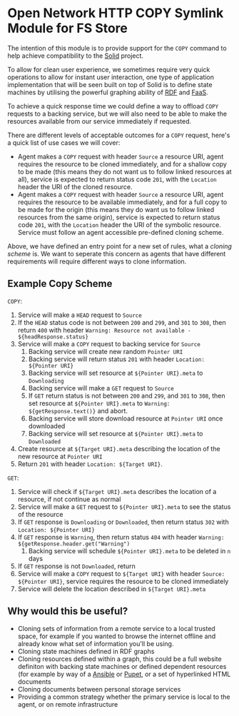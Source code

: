 # Open Network HTTP COPY Symlink Module for FS Store

The intention of this module is to provide support for the `COPY` command to help achieve compatibility to the [Solid](https://solid.mit.edu/) project. 

To allow for clean user experience, we sometimes require very quick operations to allow for instant user interaction, one type of application implementation that will be seen built on top of Solid is to define state machines by utilising the powerful graphing ability of [RDF](https://github.com/solid/solid-spec/blob/master/content-representation.md) and [FaaS](https://www.openfaas.com/). 

To achieve a quick response time we could define a way to offload `COPY` requests to a backing service, but we will also need to be able to make the resources available from our service immediately if requested.

There are different levels of acceptable outcomes for a `COPY` request, here's a quick list of use cases we will cover:

- Agent makes a `COPY` request with header `Source` a resource URI, agent requires the resource to be cloned immediately, and for a shallow copy to be made (this means they do not want us to follow linked resources at all), service is expected to return status code `201`, with the `Location` header the URI of the cloned resource.
- Agent makes a `COPY` request with header `Source` a resource URI, agent requires the resource to be available immediately, and for a full copy to be made for the origin (this means they do want us to follow linked resources from the same origin), service is expected to return status code `201`, with the `Location` header the URI of the symbolic resource. Service must follow an agent accessible pre-defined cloning scheme.

Above, we have defined an entry point for a new set of rules, what a _cloning scheme_ is. We want to seperate this concern as agents that have different requirements will require different ways to clone information. 

## Example Copy Scheme

`COPY`:

1. Service will make a `HEAD` request to `Source`
2. If the `HEAD` status code is not between `200` and `299`, and `301` to `308`, then return `400` with header `Warning: Resource not available - ${headResponse.status}`
3. Service will make a `COPY` request to backing service for `Source`
	1. Backing service will create new random `Pointer URI`
	2. Backing service will return status `201` with header `Location: ${Pointer URI}`
	3. Backing service will set resource at `${Pointer URI}.meta` to `Downloading`
	4. Backing service will make a `GET` request to `Source`
	5. If `GET` return status is not between `200` and `299`, and `301` to `308`, then set resource at `${Pointer URI}.meta` to `Warning: ${getResponse.text()}` and abort.
	6. Backing service will store download resource at `Pointer URI` once downloaded
	7. Backing service will set resource at `${Pointer URI}.meta` to `Downloaded`
4. Create resource at `${Target URI}.meta` describing the location of the new resource at `Pointer URI`
5. Return `201` with header `Location: ${Target URI}`.

`GET`:

1. Service will check if `${Target URI}.meta` describes the location of a resource, if not continue as normal
2. Service will make a `GET` request to `${Pointer URI}.meta` to see the status of the resource
3. If `GET` response is `Downloading` or `Downloaded`, then return status `302` with `Location: ${Pointer URI}`
4. If `GET` response is `Warning`, then return status `404` with header `Warning: ${getResponse.header.get("Warning")`
	1. Backing service will schedule `${Pointer URI}.meta` to be deleted in `n` days 
5. If `GET` response is not `Downloaded`, return
6. Service will make a `COPY` request to `${Target URI}` with header `Source: ${Pointer URI}`, service requires the resource to be cloned immediately
7. Service will delete the location described in `${Target URI}.meta`

## Why would this be useful?

- Cloning sets of information from a remote service to a local trusted space, for example if you wanted to browse the internet offline and already know what set of information you'll be using. 
- Cloning state machines defined in RDF graphs
- Cloning resources defined within a graph, this could be a full website definiton with backing state machines or defined dependent resources (for example by way of a [Ansible](https://www.ansible.com/) or [Pupet](https://puppet.com/solutions/infrastructure-as-code), or a set of hyperlinked HTML documents
- Cloning documents between personal storage services
- Providing a common strategy whether the primary service is local to the agent, or on remote infrastructure
 

